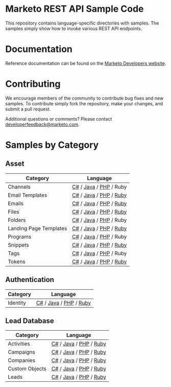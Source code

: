 # Marketo REST API Sample Code
This repository contains language-specific directories with samples.  The samples simply show how to invoke various REST API endpoints.
# Documentation
Reference documentation can be found on the [Marketo Developers website](http://developers.marketo.com/rest-api/).
# Contributing
We encourage members of the community to contribute bug fixes and new samples.  To contribute simply fork the repository, make your changes, and submit a pull request.

Additional questions or comments?  Please contact [developerfeedback@marketo.com](mailto:developerfeedback@marketo.com?subject=REST-Sample-Code).
# Samples by Category
## Asset
|Category | Language|
|----------|---------|
|Channels | [C#](https://github.com/Marketo/REST-Sample-Code/tree/master/c%23/Asset/Channels) / [Java](https://github.com/Marketo/REST-Sample-Code/tree/master/java/Asset/Channels) / [PHP](https://github.com/Marketo/REST-Sample-Code/tree/master/php/Asset/Channels) / Ruby|
|Email Templates | [C#](https://github.com/Marketo/REST-Sample-Code/tree/master/c%23/Asset/EmailTemplates) / [Java](https://github.com/Marketo/REST-Sample-Code/tree/master/java/Asset/EmailTemplates) / [PHP](https://github.com/Marketo/REST-Sample-Code/tree/master/php/Asset/EmailTemplates) / [Ruby](https://github.com/Marketo/REST-Sample-Code/tree/master/ruby/Asset/EmailTemplates)|
|Emails | [C#](https://github.com/Marketo/REST-Sample-Code/tree/master/c%23/Asset/Emails) / [Java](https://github.com/Marketo/REST-Sample-Code/tree/master/java/Asset/Emails) / [PHP](https://github.com/Marketo/REST-Sample-Code/tree/master/php/Asset/Emails) / [Ruby](https://github.com/Marketo/REST-Sample-Code/tree/master/ruby/Asset/Emails)|
|Files | [C#](https://github.com/Marketo/REST-Sample-Code/tree/master/c%23/Asset/Files) / [Java](https://github.com/Marketo/REST-Sample-Code/tree/master/java/Asset/Files) / [PHP](https://github.com/Marketo/REST-Sample-Code/tree/master/php/Asset/Files) / [Ruby](https://github.com/Marketo/REST-Sample-Code/tree/master/ruby/Asset/Files)|
|Folders | [C#](https://github.com/Marketo/REST-Sample-Code/tree/master/c%23/Asset/Folders) / [Java](https://github.com/Marketo/REST-Sample-Code/tree/master/java/Asset/Folders) / [PHP](https://github.com/Marketo/REST-Sample-Code/tree/master/php/Asset/Folders) / Ruby|
|Landing Page Templates | [C#](https://github.com/Marketo/REST-Sample-Code/tree/master/c%23/Asset/LandingPageTemplates) / [Java](https://github.com/Marketo/REST-Sample-Code/tree/master/java/Asset/LandingPageTemplates) / [PHP](https://github.com/Marketo/REST-Sample-Code/tree/master/php/Asset/LandingPageTemplates) / [Ruby](https://github.com/Marketo/REST-Sample-Code/tree/master/ruby/Asset/LandingPageTemplates)|
|Programs | [C#](https://github.com/Marketo/REST-Sample-Code/tree/master/c%23/Asset/Programs) / [Java](https://github.com/Marketo/REST-Sample-Code/tree/master/java/Asset/Programs) / [PHP](https://github.com/Marketo/REST-Sample-Code/tree/master/php/Asset/Programs) / Ruby|
|Snippets | [C#](https://github.com/Marketo/REST-Sample-Code/tree/master/c%23/Asset/Snippets) / [Java](https://github.com/Marketo/REST-Sample-Code/tree/master/java/Asset/Snippets) / [PHP](https://github.com/Marketo/REST-Sample-Code/tree/master/php/Asset/Snippets) / [Ruby](https://github.com/Marketo/REST-Sample-Code/tree/master/ruby/Asset/Snippets)|
|Tags | [C#](https://github.com/Marketo/REST-Sample-Code/tree/master/c%23/Asset/Tags) / [Java](https://github.com/Marketo/REST-Sample-Code/tree/master/java/Asset/Tags) / [PHP](https://github.com/Marketo/REST-Sample-Code/tree/master/php/Asset/Tags) / Ruby|
|Tokens | [C#](https://github.com/Marketo/REST-Sample-Code/tree/master/c%23/Asset/Tokens) / [Java](https://github.com/Marketo/REST-Sample-Code/tree/master/java/Asset/Tokens) / [PHP](https://github.com/Marketo/REST-Sample-Code/tree/master/php/Asset/Tokens) / [Ruby](https://github.com/Marketo/REST-Sample-Code/tree/master/ruby/Asset/Tokens)|
## Authentication
|Category | Language|
|----------|---------|
|Identity | [C#](https://github.com/Marketo/REST-Sample-Code/tree/master/c%23/Asset/Identity) / [Java](https://github.com/Marketo/REST-Sample-Code/tree/master/java/Asset/Identity) / [PHP](https://github.com/Marketo/REST-Sample-Code/tree/master/php/Asset/Identity) / [Ruby](https://github.com/Marketo/REST-Sample-Code/tree/master/ruby/Asset/Identity)|
## Lead Database
|Category | Language|
|----------|---------|
|Activities | [C#](https://github.com/Marketo/REST-Sample-Code/tree/master/c%23/LeadDatabase/Activities) / [Java](https://github.com/Marketo/REST-Sample-Code/tree/master/java/LeadDatabase/Activities) / [PHP](https://github.com/Marketo/REST-Sample-Code/tree/master/php/LeadDatabase/Activities) / [Ruby](https://github.com/Marketo/REST-Sample-Code/tree/master/ruby/LeadDatabase/Activities)|
|Campaigns | [C#](https://github.com/Marketo/REST-Sample-Code/tree/master/c%23/LeadDatabase/Campaigns) / [Java](https://github.com/Marketo/REST-Sample-Code/tree/master/java/LeadDatabase/Campaigns) / [PHP](https://github.com/Marketo/REST-Sample-Code/tree/master/php/LeadDatabase/Campaigns) / [Ruby](https://github.com/Marketo/REST-Sample-Code/tree/master/ruby/LeadDatabase/Campaigns)|
|Companies | [C#](https://github.com/Marketo/REST-Sample-Code/tree/master/c%23/LeadDatabase/Companies) / [Java](https://github.com/Marketo/REST-Sample-Code/tree/master/java/LeadDatabase/Companies) / [PHP](https://github.com/Marketo/REST-Sample-Code/tree/master/php/LeadDatabase/Companies) / [Ruby](https://github.com/Marketo/REST-Sample-Code/tree/master/ruby/LeadDatabase/Companies)|
|Custom Objects | [C#](https://github.com/Marketo/REST-Sample-Code/tree/master/c%23/LeadDatabase/CustomObjects) / [Java](https://github.com/Marketo/REST-Sample-Code/tree/master/java/LeadDatabase/CustomObjects) / [PHP](https://github.com/Marketo/REST-Sample-Code/tree/master/php/LeadDatabase/CustomObjects) / [Ruby](https://github.com/Marketo/REST-Sample-Code/tree/master/ruby/LeadDatabase/CustomObjects)|
|Leads | [C#](https://github.com/Marketo/REST-Sample-Code/tree/master/c%23/LeadDatabase/Leads) / [Java](https://github.com/Marketo/REST-Sample-Code/tree/master/java/LeadDatabase/Leads) / [PHP](https://github.com/Marketo/REST-Sample-Code/tree/master/php/LeadDatabase/Leads) / [Ruby](https://github.com/Marketo/REST-Sample-Code/tree/master/ruby/LeadDatabase/Leads)|
